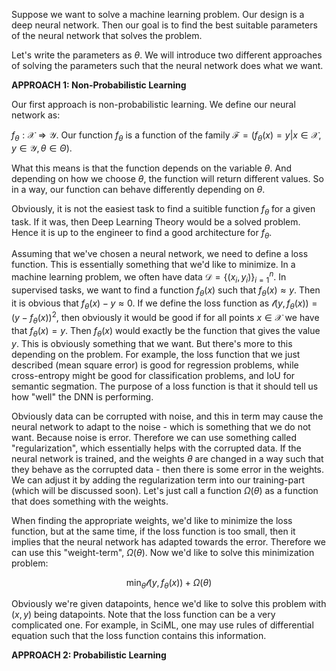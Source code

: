 Suppose we want to solve a machine learning problem. Our design is a deep neural network. Then our goal is to find the best suitable parameters of the neural network that solves the problem.

Let's write the parameters as $\theta$. We will introduce two different approaches of solving the parameters such that the neural network does what we want.

**APPROACH 1: Non-Probabilistic Learning**

Our first approach is non-probabilistic learning. We define our neural network as:

$f_{\theta} : \mathcal{X} \Rightarrow \mathcal{Y}$. Our function $f_{\theta}$ is a function of the family $\mathcal{F} = ( f_{\theta}(x) = y \vert x \in \mathcal{X}, y \in \mathcal{Y}, \theta \in \Theta )$.

What this means is that the function depends on the variable $\theta$. And depending on how we choose $\theta$, the function will return different values. So in a way, our function can behave differently depending on $\theta$.

Obviously, it is not the easiest task to find a suitible function $f_{\theta}$ for a given task. If it was, then Deep Learning Theory would be a solved problem. Hence it is up to the engineer to find a good architecture for $f_{\theta}$.

Assuming that we've chosen a neural network, we need to define a loss function. This is essentially something that we'd like to minimize. In a machine learning problem, we often have data $\mathcal{D} = \{ (x_i, y_i) \}_{i=1}^n$. In supervised tasks, we want to find a function $f_{\theta}(x)$ such that $f_{\theta}(x) \approx y$. Then it is obvious that $f_{\theta}(x) - y \approx 0$. If we define the loss function as $\mathcal{l}(y, f_{\theta}(x)) = (y-f_{\theta}(x))^2$, then obviously it would be good if for all points $x \in \mathcal{X}$ we have that $f_{\theta}(x) = y$. Then $f_{\theta}(x)$ would exactly be the function that gives the value $y$. This is obviously something that we want. But there's more to this depending on the problem. For example, the loss function that we just described (mean square error) is good for regression problems, while cross-entropy might be good for classification problems, and IoU for semantic segmation. The purpose of a loss function is that it should tell us how "well" the DNN is performing.

Obviously data can be corrupted with noise, and this in term may cause the neural network to adapt to the noise - which is something that we do not want. Because noise is error. Therefore we can use something called "regularization", which essentially helps with the corrupted data. If the neural network is trained, and the weights $\theta$ are changed in a way such that they behave as the corrupted data - then there is some error in the weights. We can adjust it by adding the regularization term into our training-part (which will be discussed soon). Let's just call a function $\Omega(\theta)$ as a function that does something with the weights.

When finding the appropriate weights, we'd like to minimize the loss function, but at the same time, if the loss function is too small, then it implies that the neural network has adapted towards the error. Therefore we can use this "weight-term", $\Omega(\theta)$. Now we'd like to solve this minimization problem:

$$\min_{\theta} \mathcal{l}(y, f_{\theta}(x)) + \Omega( \theta )$$

Obviously we're given datapoints, hence we'd like to solve this problem with $(x,y)$ being datapoints. Note that the loss function can be a very complicated one. For example, in SciML, one may use rules of differential equation such that the loss function contains this information.

**APPROACH 2: Probabilistic Learning**
